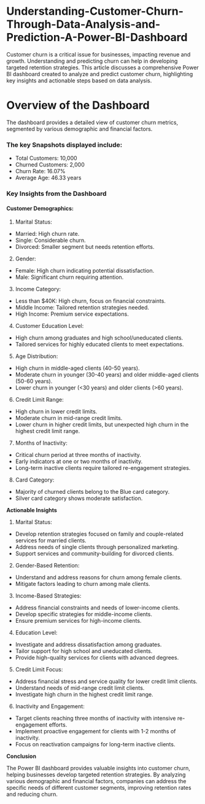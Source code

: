 # Understanding-Customer-Churn-Through-Data-Analysis-and-Prediction-A-Power-BI-Dashboard
Customer churn is a critical issue for businesses, impacting revenue and growth. Understanding and predicting churn can help in developing targeted retention strategies. This article discusses a comprehensive Power BI dashboard created to analyze and predict customer churn, highlighting key insights and actionable steps based on data analysis.

# Overview of the Dashboard
The dashboard provides a detailed view of customer churn metrics, segmented by various demographic and financial factors. 

### The key Snapshots displayed include:
- Total Customers: 10,000
- Churned Customers: 2,000
- Churn Rate: 16.07%
- Average Age: 46.33 years

### Key Insights from the Dashboard

#### Customer Demographics:
1. Marital Status:
- Married: High churn rate.
- Single: Considerable churn.
- Divorced: Smaller segment but needs retention efforts.

2. Gender:
- Female: High churn indicating potential dissatisfaction.
- Male: Significant churn requiring attention.

3. Income Category:
- Less than $40K: High churn, focus on financial constraints.
- Middle Income: Tailored retention strategies needed.
- High Income: Premium service expectations.

4. Customer Education Level:
- High churn among graduates and high school/uneducated clients.
- Tailored services for highly educated clients to meet expectations.

 5. Age Distribution:
- High churn in middle-aged clients (40-50 years).
- Moderate churn in younger (30-40 years) and older middle-aged clients (50-60 years).
- Lower churn in younger (<30 years) and older clients (>60 years).

6. Credit Limit Range:
- High churn in lower credit limits.
- Moderate churn in mid-range credit limits.
- Lower churn in higher credit limits, but unexpected high churn in the highest credit limit range.

7. Months of Inactivity:
- Critical churn period at three months of inactivity.
- Early indicators at one or two months of inactivity.
- Long-term inactive clients require tailored re-engagement strategies.

8. Card Category:
- Majority of churned clients belong to the Blue card category.
- Silver card category shows moderate satisfaction.

**Actionable Insights**

1. Marital Status:
- Develop retention strategies focused on family and couple-related services for married clients.
- Address needs of single clients through personalized marketing.
- Support services and community-building for divorced clients.

2. Gender-Based Retention:
- Understand and address reasons for churn among female clients.
- Mitigate factors leading to churn among male clients.

3. Income-Based Strategies:
- Address financial constraints and needs of lower-income clients.
- Develop specific strategies for middle-income clients.
- Ensure premium services for high-income clients.

4. Education Level:
- Investigate and address dissatisfaction among graduates.
- Tailor support for high school and uneducated clients.
- Provide high-quality services for clients with advanced degrees.

5. Credit Limit Focus:
- Address financial stress and service quality for lower credit limit clients.
- Understand needs of mid-range credit limit clients.
- Investigate high churn in the highest credit limit range.

6. Inactivity and Engagement:
- Target clients reaching three months of inactivity with intensive re-engagement efforts.
- Implement proactive engagement for clients with 1-2 months of inactivity.
- Focus on reactivation campaigns for long-term inactive clients.

**Conclusion**

The Power BI dashboard provides valuable insights into customer churn, helping businesses develop targeted retention strategies. By analyzing various demographic and financial factors, companies can address the specific needs of different customer segments, improving retention rates and reducing churn.
